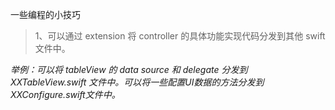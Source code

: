 一些编程的小技巧

> 1、可以通过 extension 将 controller 的具体功能实现代码分发到其他 swift 文件中。

*举例：可以将 tableView 的 data source 和 delegate 分发到 XXTableView.swift 文件中。可以将一些配置UI数据的方法分发到 XXConfigure.swift文件中。*